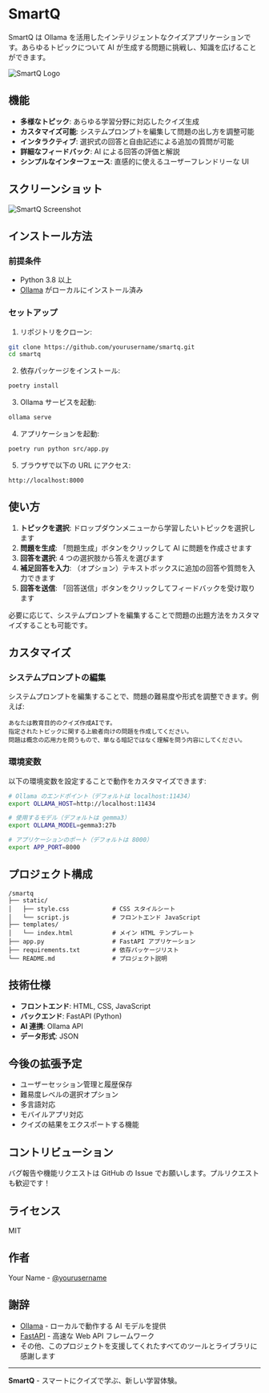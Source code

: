 # SmartQ

SmartQ は Ollama を活用したインテリジェントなクイズアプリケーションです。あらゆるトピックについて AI が生成する問題に挑戦し、知識を広げることができます。

![SmartQ Logo](https://via.placeholder.com/200x200?text=SmartQ)

## 機能

- **多様なトピック**: あらゆる学習分野に対応したクイズ生成
- **カスタマイズ可能**: システムプロンプトを編集して問題の出し方を調整可能
- **インタラクティブ**: 選択式の回答と自由記述による追加の質問が可能
- **詳細なフィードバック**: AI による回答の評価と解説
- **シンプルなインターフェース**: 直感的に使えるユーザーフレンドリーな UI

## スクリーンショット

![SmartQ Screenshot](https://via.placeholder.com/800x450?text=SmartQ+Screenshot)

## インストール方法

### 前提条件

- Python 3.8 以上
- [Ollama](https://ollama.ai/) がローカルにインストール済み

### セットアップ

1. リポジトリをクローン:

```bash
git clone https://github.com/yourusername/smartq.git
cd smartq
```

2. 依存パッケージをインストール:

```bash
poetry install
```

3. Ollama サービスを起動:

```bash
ollama serve
```

4. アプリケーションを起動:

```bash
poetry run python src/app.py
```

5. ブラウザで以下の URL にアクセス:

```
http://localhost:8000
```

## 使い方

1. **トピックを選択**: ドロップダウンメニューから学習したいトピックを選択します
2. **問題を生成**: 「問題生成」ボタンをクリックして AI に問題を作成させます
3. **回答を選択**: 4 つの選択肢から答えを選びます
4. **補足回答を入力**: （オプション）テキストボックスに追加の回答や質問を入力できます
5. **回答を送信**: 「回答送信」ボタンをクリックしてフィードバックを受け取ります

必要に応じて、システムプロンプトを編集することで問題の出題方法をカスタマイズすることも可能です。

## カスタマイズ

### システムプロンプトの編集

システムプロンプトを編集することで、問題の難易度や形式を調整できます。例えば:

```
あなたは教育目的のクイズ作成AIです。
指定されたトピックに関する上級者向けの問題を作成してください。
問題は概念の応用力を問うもので、単なる暗記ではなく理解を問う内容にしてください。
```

### 環境変数

以下の環境変数を設定することで動作をカスタマイズできます:

```bash
# Ollama のエンドポイント（デフォルトは localhost:11434）
export OLLAMA_HOST=http://localhost:11434

# 使用するモデル（デフォルトは gemma3）
export OLLAMA_MODEL=gemma3:27b

# アプリケーションのポート（デフォルトは 8000）
export APP_PORT=8000
```

## プロジェクト構成

```
/smartq
├── static/
│   ├── style.css            # CSS スタイルシート
│   └── script.js            # フロントエンド JavaScript
├── templates/
│   └── index.html           # メイン HTML テンプレート
├── app.py                   # FastAPI アプリケーション
├── requirements.txt         # 依存パッケージリスト
└── README.md                # プロジェクト説明
```

## 技術仕様

- **フロントエンド**: HTML, CSS, JavaScript
- **バックエンド**: FastAPI (Python)
- **AI 連携**: Ollama API
- **データ形式**: JSON

## 今後の拡張予定

- ユーザーセッション管理と履歴保存
- 難易度レベルの選択オプション
- 多言語対応
- モバイルアプリ対応
- クイズの結果をエクスポートする機能

## コントリビューション

バグ報告や機能リクエストは GitHub の Issue でお願いします。プルリクエストも歓迎です！

## ライセンス

MIT

## 作者

Your Name - [@yourusername](https://github.com/yourusername)

## 謝辞

- [Ollama](https://ollama.ai/) - ローカルで動作する AI モデルを提供
- [FastAPI](https://fastapi.tiangolo.com/) - 高速な Web API フレームワーク
- その他、このプロジェクトを支援してくれたすべてのツールとライブラリに感謝します

---

**SmartQ** - スマートにクイズで学ぶ、新しい学習体験。